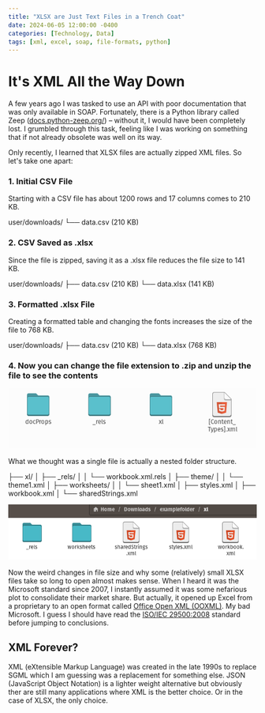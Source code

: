 ```yaml
---
title: "XLSX are Just Text Files in a Trench Coat"
date: 2024-06-05 12:00:00 -0400
categories: [Technology, Data]
tags: [xml, excel, soap, file-formats, python]
---
```


# It's XML All the Way Down

A few years ago I was tasked to use an API with poor documentation that was only available in SOAP. Fortunately, there is a Python library called Zeep ([docs.python-zeep.org/](https://docs.python-zeep.org/)) – without it, I would have been completely lost. I grumbled through this task, feeling like I was working on something that if not already obsolete was well on its way.

Only recently, I learned that XLSX files are actually zipped XML files. So let's take one apart:

### 1. Initial CSV File
Starting with a CSV file has about 1200 rows and 17 columns comes to 210 KB.

user/downloads/
└── data.csv (210 KB)


### 2. CSV Saved as .xlsx
Since the file is zipped, saving it as a .xlsx file reduces the file size to 141 KB.


user/downloads/
├── data.csv (210 KB)
└── data.xlsx (141 KB)


### 3. Formatted .xlsx File
Creating a formatted table and changing the fonts increases the size of the file to 768 KB.

user/downloads/
├── data.csv (210 KB)
└── data.xlsx (768 KB)



### 4. Now you can change the file extension to .zip and unzip the file to see the contents

![Top of the xml folder](/assets/img/2024-06-05-xml-all-the-things/firstlevel.png)

What we thought was a single file is actually a nested folder structure. 

├── xl/
│   ├── _rels/
│   │   └── workbook.xml.rels
│   ├── theme/
│   │   └── theme1.xml
│   ├── worksheets/
│   │   └── sheet1.xml
│   ├── styles.xml
│   ├── workbook.xml
│   └── sharedStrings.xml 

![nested xml](/assets/img/2024-06-05-xml-all-the-things/xl_level.png)




Now the weird changes in file size and why some (relatively) small XLSX files take so long to open almost makes sense. When I heard it was the Microsoft standard since 2007, I instantly assumed it was some nefarious plot to consolidate their market share. But actually, it opened up Excel from a proprietary to an open format called [Office Open XML (OOXML)](https://en.wikipedia.org/wiki/Office_Open_XML). My bad Microsoft. I guess I should have read the [ISO/IEC 29500:2008](https://www.iso.org/standard/39574.html) standard before jumping to conclusions.

## XML Forever?

XML (eXtensible Markup Language) was created in the late 1990s to replace SGML which I am guessing was a replacement for something else. JSON (JavaScript Object Notation) is a lighter weight alternative but obviously ther are still many applications where XML is the better choice. Or in the case of XLSX, the only choice.
